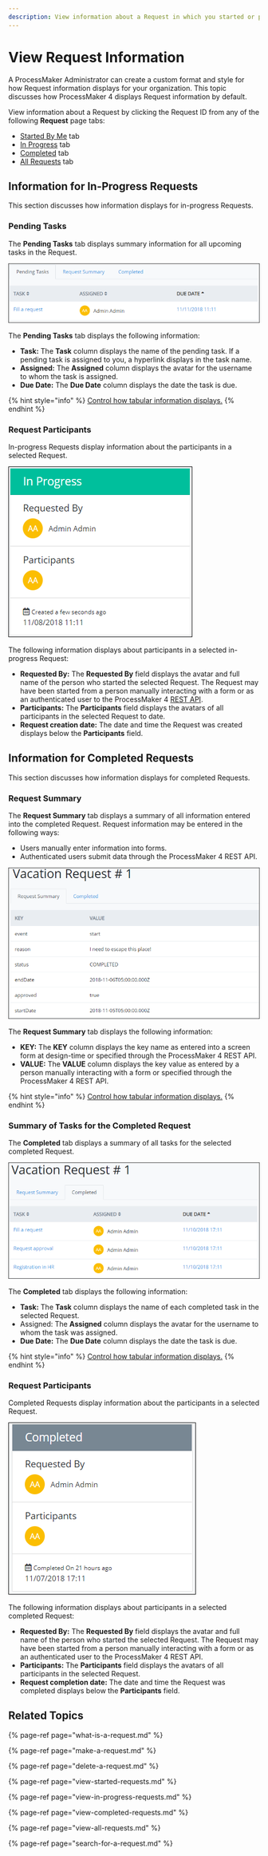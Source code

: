 ```yaml
---
description: View information about a Request in which you started or participated.
---
```


# View Request Information

A ProcessMaker Administrator can create a custom format and style for how Request information displays for your organization. This topic discusses how ProcessMaker 4 displays Request information by default.

View information about a Request by clicking the Request ID from any of the following **Request** page tabs:

* [Started By Me](view-started-requests.md) tab
* [In Progress](view-in-progress-requests.md) tab
* [Completed](view-completed-requests.md) tab
* [All Requests](view-all-requests.md) tab

## Information for In-Progress Requests

This section discusses how information displays for in-progress Requests.

### Pending Tasks

The **Pending Tasks** tab displays summary information for all upcoming tasks in the Request.

![Pending Tasks tab for an in-progress Request](../../.gitbook/assets/pending-tasks-request.png)

The **Pending Tasks** tab displays the following information:

* **Task:** The **Task** column displays the name of the pending task. If a pending task is assigned to you, a hyperlink displays in the task name.
* **Assigned:** The **Assigned** column displays the avatar for the username to whom the task is assigned.
* **Due Date:** The **Due Date** column displays the date the task is due.

{% hint style="info" %}
[Control how tabular information displays.](../control-how-requests-display-in-a-tab.md)
{% endhint %}

### Request Participants

In-progress Requests display information about the participants in a selected Request.

![Request participant information for an in-progress Request](../../.gitbook/assets/in-progress-request-participants-request.png)

The following information displays about participants in a selected in-progress Request:

* **Requested By:** The **Requested By** field displays the avatar and full name of the person who started the selected Request. The Request may have been started from a person manually interacting with a form or as an authenticated user to the ProcessMaker 4 [REST API](https://develop.bpm4.qa.processmaker.net/api/documentation).
* **Participants:** The **Participants** field displays the avatars of all participants in the selected Request to date.
* **Request creation date:** The date and time the Request was created displays below the **Participants** field.

## Information for Completed Requests

This section discusses how information displays for completed Requests.

### Request Summary

The **Request Summary** tab displays a summary of all information entered into the completed Request. Request information may be entered in the following ways:

* Users manually enter information into forms.
* Authenticated users submit data through the ProcessMaker 4 REST API.

![Request Summary tab for a completed Request](../../.gitbook/assets/request-summary-request.png)

The **Request Summary** tab displays the following information:

* **KEY:** The **KEY** column displays the key name as entered into a screen form at design-time or specified through the ProcessMaker 4 REST API.
* **VALUE:** The **VALUE** column displays the key value as entered by a person manually interacting with a form or specified through the ProcessMaker 4 REST API.

{% hint style="info" %}
[Control how tabular information displays.](../control-how-requests-display-in-a-tab.md)
{% endhint %}

### Summary of Tasks for the Completed Request

The **Completed** tab displays a summary of all tasks for the selected completed Request.

![Completed tab for a completed Request](../../.gitbook/assets/completed-tasks-request.png)

The **Completed** tab displays the following information:

* **Task:** The **Task** column displays the name of each completed task in the selected Request. 
* Assigned: The **Assigned** column displays the avatar for the username to whom the task was assigned.
* **Due Date:** The **Due Date** column displays the date the task is due.

{% hint style="info" %}
[Control how tabular information displays.](../control-how-requests-display-in-a-tab.md)
{% endhint %}

### Request Participants

Completed Requests display information about the participants in a selected Request.

![Request participant information for a completed Request](../../.gitbook/assets/completed-request-participants-request.png)

The following information displays about participants in a selected completed Request:

* **Requested By:** The **Requested By** field displays the avatar and full name of the person who started the selected Request. The Request may have been started from a person manually interacting with a form or as an authenticated user to the ProcessMaker 4 REST API.
* **Participants:** The **Participants** field displays the avatars of all participants in the selected Request.
* **Request completion date:** The date and time the Request was completed displays below the **Participants** field.

## Related Topics

{% page-ref page="what-is-a-request.md" %}

{% page-ref page="make-a-request.md" %}

{% page-ref page="delete-a-request.md" %}

{% page-ref page="view-started-requests.md" %}

{% page-ref page="view-in-progress-requests.md" %}

{% page-ref page="view-completed-requests.md" %}

{% page-ref page="view-all-requests.md" %}

{% page-ref page="search-for-a-request.md" %}

